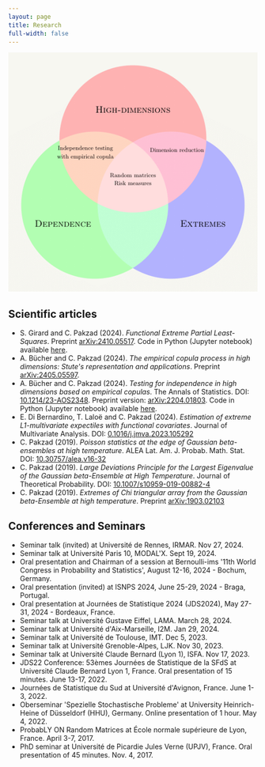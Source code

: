 ```yaml
---
layout: page
title: Research
full-width: false
--- 
```


![Venn](/Venn_2_05_image.png)


## Scientific articles
- S. Girard and C. Pakzad (2024). *Functional Extreme Partial Least-Squares*. Preprint [arXiv:2410.05517](https://arxiv.org/pdf/2410.05517). Code in Python (Jupyter notebook) available [here]().
- A. Bücher and C. Pakzad (2024). *The empirical copula process in high dimensions: Stute's representation and applications*. Preprint [arXiv:2405.05597](https://arxiv.org/pdf/2405.05597.pdf).
- A. Bücher and C. Pakzad (2024). *Testing for independence in high dimensions based on empirical copulas*. The Annals of Statistics. DOI: [10.1214/23-AOS2348](https://projecteuclid.org/journals/annals-of-statistics/volume-52/issue-1/Testing-for-independence-in-high-dimensions-based-on-empirical-copulas/10.1214/23-AOS2348.short). Preprint version: [arXiv:2204.01803](https://arxiv.org/pdf/2204.01803). Code in Python (Jupyter notebook) available [here](https://cpakzad.github.io/download/Independence_Test.zip).
- E. Di Bernardino, T. Laloë and C. Pakzad (2024). *Estimation of extreme L1-multivariate expectiles with functional covariates*. Journal of Multivariate Analysis. DOI: [0.1016/j.jmva.2023.105292](https://www.sciencedirect.com/science/article/pii/S0047259X23001380)
- C. Pakzad (2019). *Poisson statistics at the edge of Gaussian beta-ensembles at high temperature*. ALEA Lat. Am. J. Probab. Math. Stat. DOI: [10.30757/alea.v16-32](https://alea.impa.br/articles/v16/16-32.pdf)
- C. Pakzad (2019). *Large Deviations Principle for the Largest Eigenvalue of the Gaussian beta-Ensemble at High Temperature*. Journal of Theoretical Probability. DOI: [10.1007/s10959-019-00882-4](https://arxiv.org/pdf/1806.07651.pdf)
- C. Pakzad (2019). *Extremes of Chi triangular array from the Gaussian beta-Ensemble at high temperature*. Preprint [arXiv:1903.02103](https://arxiv.org/pdf/1903.02103.pdf)

## Conferences and Seminars
- Seminar talk (invited) at Université de Rennes, IRMAR. Nov 27, 2024.
- Seminar talk at Université Paris 10, MODAL'X. Sept 19, 2024.
- Oral presentation and Chairman of a session at Bernoulli-ims '11th World Congress in Probability and Statistics', August 12-16, 2024 - Bochum, Germany.
- Oral presentation (invited) at ISNPS 2024, June 25-29, 2024 - Braga, Portugal.
- Oral presentation at Journées de Statistique 2024 (JDS2024), May 27-31, 2024 - Bordeaux, France.
- Seminar talk at Université Gustave Eiffel, LAMA. March 28, 2024.
- Seminar talk at Université d'Aix-Marseille, I2M. Jan 29, 2024.
- Seminar talk at Université de Toulouse, IMT. Dec 5, 2023.  
- Seminar talk at Université Grenoble-Alpes, LJK. Nov 30, 2023. 
- Seminar talk at Université Claude Bernard (Lyon 1), ISFA. Nov 17, 2023.
- JDS22 Conference: 53èmes Journées de Statistique de la SFdS at Université Claude Bernard Lyon 1, France. Oral presentation of 15 minutes. June 13-17, 2022.
- Journées de Statistique du Sud at Université d'Avignon, France. June 1-3, 2022.
- Oberseminar 'Spezielle Stochastische Probleme' at University Heinrich-Heine of Düsseldorf (HHU), Germany. Online presentation of 1 hour. May 4, 2022. 
- ProbabLY ON Random Matrices at École normale supérieure de Lyon, France. April 3-7, 2017.
- PhD seminar at Université de Picardie Jules Verne (UPJV), France. Oral presentation of 45 minutes. Nov. 4, 2017.
